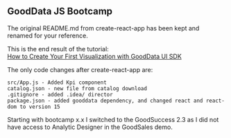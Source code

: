 ## GoodData JS Bootcamp

The original README.md from create-react-app has been kept
and renamed for your reference. 

This is the end result of the tutorial:  
[How to Create Your First Visualization with GoodData UI SDK](https://help.gooddata.com/display/bHsp5IhQjuz0e6HS0s76/How+to+Create+Your+First+Visualization+with+GoodData+UI+SDK)

The only code changes after create-react-app are:

```
src/App.js - Added Kpi component
catalog.json - new file from catalog download
.gitignore - added .idea/ director
package.json - added gooddata dependency, and changed react and react-dom to version 15
```

Starting with bootcamp x.x I switched to the GoodSuccess 2.3 as I did not have access
to Analytic Designer in the GoodSales demo.
